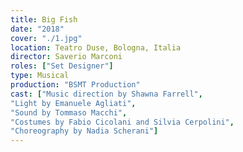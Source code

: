 ```yaml
---
title: Big Fish
date: "2018"
cover: "./1.jpg"
location: Teatro Duse, Bologna, Italia
director: Saverio Marconi
roles: ["Set Designer"]
type: Musical
production: "BSMT Production"
cast: ["Music direction by Shawna Farrell",
"Light by Emanuele Agliati",
"Sound by Tommaso Macchi",
"Costumes by Fabio Cicolani and Silvia Cerpolini",
"Choreography by Nadia Scherani"]
---
```

